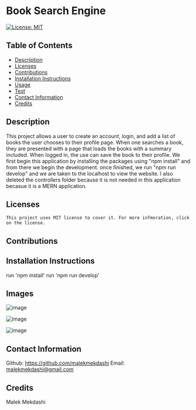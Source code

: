 # Book Search Engine

  [![License: MIT](https://img.shields.io/badge/License-MIT-yellow.svg)](https://opensource.org/licenses/MIT)
  
  ## Table of Contents
  * [Description](#description)
  * [Licenses](#licenses)
  * [Contributions](#contributions)
  * [Installation Instructions](#installation)
  * [Usage](#usage)
  * [Test](#test)
  * [Contact Information](#Contact-Information)
  * [Credits](#credits)
  
  ## Description
  This project allows a user to create an account, login, and add a list of books the user chooses to their profile page. When one searches a book, they are presented with a page that loads the books with a summary included. When logged in, the use can save the book to their profile. We first begin this application by installing the packages using "npm install" and from there we begin the development. once finished, we run "npm run develop" and we are taken to the localhost to view the website. I also deleted the controllers folder because it is not needed in this application becasue it is a MERN application.
  
  ## Licenses
    This project uses MIT license to cover it. For more infmoration, click on the license.

  ## Contributions
  

  ## Installation Instructions
 run 'npm install'
 run 'npm run develop'

 ## Images
 ![image](https://user-images.githubusercontent.com/108254449/207800733-385467f1-857f-44d3-9912-d872d8499c8c.png)
 
 ![image](https://user-images.githubusercontent.com/108254449/207800806-141d7b5a-dabb-4efe-88e6-36a25aebc0ad.png)

![image](https://user-images.githubusercontent.com/108254449/207800860-2d3b6070-f6d5-42d3-9843-2b508124d0d8.png)

  

  ## Contact Information
  Github: https://github.com/malekmekdashi
  Email: malekmekdashi@gmail.com

  ## Credits
  Malek Mekdashi

